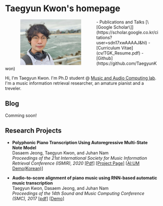 # Taegyun Kwon's homepage

<img src="images/profile.jpg" align="left" alt="drawing" width="200" style="vertical-align:middle;margin:0px 50px"/>
- Publications and Talks [\[Google Scholar\]](https://scholar.google.co.kr/citations?user=sdn17xwAAAAJ&hl)
- [Curriculum Vitae](cv/TGK_Resume.pdf)
- [Github](https://github.com/TaegyunKwon)


Hi, I'm Taegyun Kwon. I'm Ph.D student @ [Music and Audio Computing lab](https://mac.kaist.ac.kr). I'm a music information retrieval researcher, an amature pianist and a treveler.

## Blog
Comming soon!

## Research Projects
- **Polyphonic Piano Transcription Using Autoregressive Multi-State Note Model**  
Dasaem Jeong, Taegyun Kwon, and Juhan Nam  
*Proceedings of the 21st International Society for Music Information Retrieval Conference (ISMIR), 2020*
[\[Pdf\]](https://arxiv.org/abs/2010.01104) [\[Project Page\]](https://TaegyunKwon.github.io/ar_multi_transcription) [\[AI:UM Demo(Korean)\]](https://TaegyunKwon.github.io/reperform_sci_festival)

- **Audio-to-score alignment of piano music using RNN-based automatic music transcription**  
Taegyun Kwon, Dasaem Jeong, and Juhan Nam  
*Proceedings of the 14th Sound and Music Computing Conference (SMC), 2017*
[\[pdf\]](https://arxiv.org/pdf/1711.04480) [\[Demo\]](https://mac.kaist.ac.kr/~ilcobo2/alignWithAMT/)
